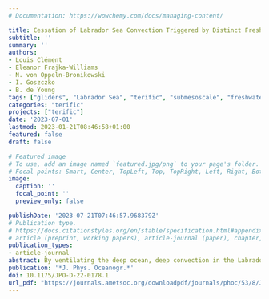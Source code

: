 ```yaml
---
# Documentation: https://wowchemy.com/docs/managing-content/

title: Cessation of Labrador Sea Convection Triggered by Distinct Fresh and Warm (Sub)Mesoscale Flows
subtitle: ''
summary: ''
authors:
- Louis Clément
- Eleanor Frajka-Williams
- N. von Oppeln-Bronikowski
- I. Goszczko
- B. de Young
tags: ["gliders", "Labrador Sea", "terific", "submesoscale", "freshwater", "SST"]
categories: "terific"
projects: ["terific"]
date: '2023-07-01'
lastmod: 2023-01-21T08:46:58+01:00
featured: false
draft: false

# Featured image
# To use, add an image named `featured.jpg/png` to your page's folder.
# Focal points: Smart, Center, TopLeft, Top, TopRight, Left, Right, BottomLeft, Bottom, BottomRight.
image:
  caption: ''
  focal_point: ''
  preview_only: false

publishDate: '2023-07-21T07:46:57.968379Z'
# Publication type.
# https://docs.citationstyles.org/en/stable/specification.html#appendix-iii-types
# article (preprint, working papers), article-journal (paper), chapter, dataset, document (catch all), motion_picture (video), post (post on online forum), post-weblog (post on blog), report (technical report, with container-title for chapter within larger report), software, thesis, citation-key (bibtex key) or citation-label (Ferr78, formatted as output label), doi, event-title (name of event), event-place (geographic location), keyword, language (e.g., en or de), license (copyright information), note (descriptive note), publisher, title, t
publication_types:
- article-journal
abstract: By ventilating the deep ocean, deep convection in the Labrador Sea plays a crucial role in the climate system. Unfortunately, the mechanisms leading to the cessation of convection and, hence, the mechanisms by which a changing climate might affect deep convection remain unclear. In winter 2020, three autonomous underwater gliders sampled the convective region and both its spatial and temporal boundaries. Both boundaries are characterized by higher subdaily mixed layer depth variability sampled by the gliders than the convective region. At the convection boundaries, buoyant intrusions—including eddies and filaments—instead of atmospheric warming primarily trigger restratification by bringing buoyancy with a comparable contribution from either fresh or warm intrusions. At the edges of these intrusions, submesoscale instabilities, such as symmetric instabilities and mixed layer baroclinic instabilities, seem to contribute to the decay of the intrusions. In winter, enhanced lateral buoyancy gradients are correlated with strong destabilizing surface heat fluxes and alongfront winds. Consequently, winter atmospheric conditions and buoyant intrusions participate in halting convection by triggering restratification while surface fluxes are still destratifying. This study reveals freshwater anomalies in a narrow area offshore of the Labrador Current and near the convective region; this area has received less attention than the more eddy-rich West Greenland Current, but is a potential source of freshwater in closer proximity to the region of deep convection. Freshwater fluxes from the Arctic and Greenland are expected to increase under a changing climate, and our findings suggest that they may play an active role in the restratification of deep convection.
publication: '*J. Phys. Oceanogr.*'
doi: 10.1175/JPO-D-22-0178.1
url_pdf: "https://journals.ametsoc.org/downloadpdf/journals/phoc/53/8/JPO-D-22-0178.1.xml"
---
```

